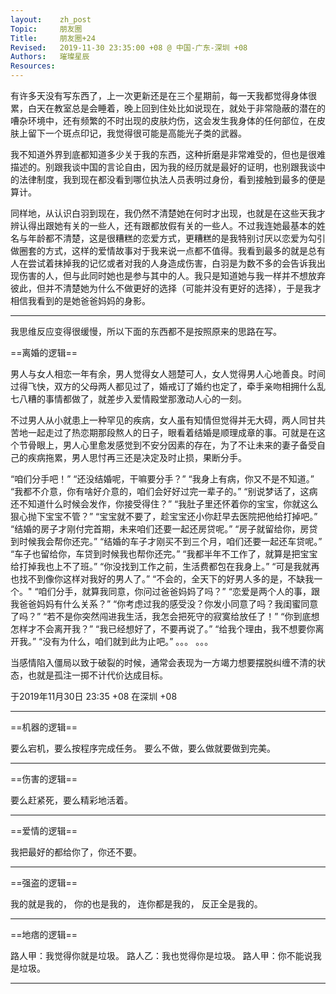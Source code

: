 ```yaml
---
layout:    zh_post
Topic:     朋友圈
Title:     朋友圈+24
Revised:   2019-11-30 23:35:00 +08 @ 中国-广东-深圳 +08
Authors:   璀璨星辰
Resources:
---
```


有许多天没有写东西了，上一次更新还是在三个星期前，每一天我都觉得身体很累，白天在教室总是会睡着，晚上回到住处比如说现在，就处于非常隐蔽的潜在的嘈杂环境中，还有频繁的不时出现的皮肤灼伤，这会发生我身体的任何部位，在皮肤上留下一个斑点印记，我觉得很可能是高能光子类的武器。

我不知道外界到底都知道多少关于我的东西，这种折磨是非常难受的，但也是很难描述的。别跟我谈中国的言论自由，因为我的经历就是最好的证明，也别跟我谈中的法律制度，我到现在都没看到哪位执法人员表明过身份，看到接触到最多的便是算计。

同样地，从认识白羽到现在，我仍然不清楚她在何时才出现，也就是在这些天我才辨认得出跟她有关的一些人，还有跟都放假有关的一些人。不过我连她最基本的姓名与年龄都不清楚，这是很糟糕的恋爱方式，更糟糕的是我特别讨厌以恋爱为勾引做圈套的方式，这样的爱情故事对于我来说一点都不值得。我看到最多的就是总有人在尝试着抹掉我的记忆或者对我的人身造成伤害，白羽是为数不多的会告诉我出现伤害的人，但与此同时她也是参与其中的人。我只是知道她与我一样并不想放弃彼此，但并不清楚她为什么不做更好的选择（可能并没有更好的选择），于是我才相信我看到的是她爸爸妈妈的身影。

--------------------------------------------------------------------------------

我思维反应变得很缓慢，所以下面的东西都不是按照原来的思路在写。

==离婚的逻辑==

男人与女人相恋一年有余，男人觉得女人翘楚可人，女人觉得男人心地善良。时间过得飞快，双方的父母两人都见过了，婚戒订了婚约也定了，牵手亲吻相拥什么乱七八糟的事情都做了，就差步入爱情殿堂那激动人心的一刻。

不过男人从小就患上一种罕见的疾病，女人虽有知情但觉得并无大碍，两人同甘共苦地一起走过了热恋期那段熬人的日子，眼看着结婚是顺理成章的事。可就是在这个节骨眼上，男人心里愈发感觉到不安分因素的存在，为了不让未来的妻子备受自己的疾病拖累，男人思忖再三还是决定及时止损，果断分手。

“咱们分手吧！”
“还没结婚呢，干嘛要分手？”
“我身上有病，你又不是不知道。”
“我都不介意，你有啥好介意的，咱们会好好过完一辈子的。”
“别说梦话了，这病还不知道什么时候会发作，你接受得住？”
“我肚子里还怀着你的宝宝，你就这么狠心抛下宝宝不管？”
“宝宝就不要了，趁宝宝还小你赶早去医院把他给打掉吧。”
“结婚的房子才刚付完首期，未来咱们还要一起还房贷呢。”
“房子就留给你，房贷到时候我会帮你还完。”
“结婚的车子才刚买不到三个月，咱们还要一起还车贷呢。”
“车子也留给你，车贷到时候我也帮你还完。”
“我都半年不工作了，就算是把宝宝给打掉我也上不了班。”
“你没找到工作之前，生活费都包在我身上。”
“可是我就再也找不到像你这样对我好的男人了。”
“不会的，全天下的好男人多的是，不缺我一个。"
“咱们分手，就算我同意，你问过爸爸妈妈了吗？”
“恋爱是两个人的事，跟我爸爸妈妈有什么关系？”
“你考虑过我的感受没？你发小同意了吗？我闺蜜同意了吗？”
“若不是你突然闯进我生活，我怎会把死守的寂寞给放任了！”
“你到底想怎样才不会离开我？”
“我已经想好了，不要再说了。”
“给我个理由，我不想要你离开我。”
“没有为什么，咱们就到此为止吧。”
。。。
。。。

当感情陷入僵局以致于破裂的时候，通常会表现为一方竭力想要摆脱纠缠不清的状态，也就是孤注一掷不计代价达成目标。

于2019年11月30日 23:35 +08 在深圳 +08

--------------------------------------------------------------------------------

==机器的逻辑==

要么宕机，要么按程序完成任务。
要么不做，要么做就要做到完美。

--------------------------------------------------------------------------------

==伤害的逻辑==

要么赶紧死，要么精彩地活着。

--------------------------------------------------------------------------------

==爱情的逻辑==

我把最好的都给你了，你还不要。

--------------------------------------------------------------------------------

==强盗的逻辑==

我的就是我的，
你的也是我的，
连你都是我的，
反正全是我的。

--------------------------------------------------------------------------------

==地痞的逻辑==

路人甲：我觉得你就是垃圾。
路人乙：我也觉得你是垃圾。
路人甲：你不能说我是垃圾。

--------------------------------------------------------------------------------

